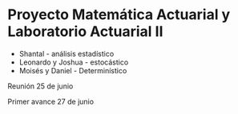 # Proyecto Matemática Actuarial y Laboratorio Actuarial II
* Shantal - análisis estadístico
* Leonardo y Joshua - estocástico
* Moisés y Daniel - Determinístico

Reunión 25 de junio

Primer avance 27 de junio
